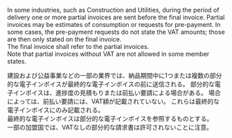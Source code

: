 In some industries, such as Construction and Utilities, during the period of delivery one or more partial invoices are sent before the final invoice. Partial invoices may be estimates of consumption or requests for pre-payment. In some cases, the pre-payment requests do not state the VAT amounts; those are then only stated on the final invoice.  
The final invoice shall refer to the partial invoices.  
Note that partial invoices without VAT are not allowed in some member states.  

建設および公益事業などの一部の業界では、納品期間中に1つまたは複数の部分的な電子インボイスが最終的な電子インボイスの前に送信される。 部分的な電子インボイスは、進捗度の見積もりまたは前払い要請による場合がある。 場合によっては、前払い要請には、VAT額が記載されていない。 これらは最終的な電子インボイスにのみ記載される。  
最終的な電子インボイスは部分的な電子インボイスを参照するものとする。  
一部の加盟国では、VATなしの部分的な請求書は許可されないことに注意。
